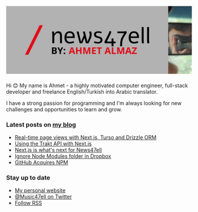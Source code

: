 ## [![Music47ell header](https://github.com/Music47ell/Music47ell/blob/main/assets/github-header.png)](https://www.news47ell.com)

Hi 😊 My name is Ahmet - a highly motivated computer engineer, full-stack developer and freelance English/Turkish into Arabic translator.

I have a strong passion for programming and I'm always looking for new challenges and opportunities to learn and grow.

### Latest posts on [my blog](https://www.news47ell.com)

<!-- BLOG-POST-LIST:START -->
- [Real-time page views with Next.js, Turso and Drizzle ORM](https://www.news47ell.com/blog/page-views-nextjs-turso-drizzle-orm)
- [Using the Trakt API with Next.js](https://www.news47ell.com/blog/trakt-api-nextjs)
- [Next.js is what&#39;s next for News47ell](https://www.news47ell.com/blog/nextjs-news47ell-github-public)
- [Ignore Node Modules folder in Dropbox](https://www.news47ell.com/blog/git-ignore-node-modules-dropbox)
- [GitHub Acquires NPM](https://www.news47ell.com/blog/github-acquires-npm)
<!-- BLOG-POST-LIST:END -->

### Stay up to date

- [My personal website](https://news47ell.com/)
- [@Music47ell on Twitter](https://twitter.com/Music47ell)
- [Follow RSS](https://www.news47ell.com/feed.xml)